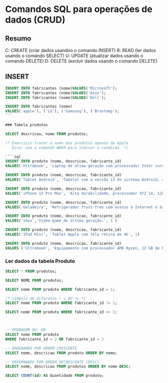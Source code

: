 # Comandos SQL para operações de dados (CRUD)

## Resumo

C: CREATE (criar dados usandoo o comando INSERT)
R: READ (ler dados usando o comando SELECT)
U: UPDATE (atualizar dados usando o comando DELETE)
D: DELETE (excluir dados usando o comando DELETE)

## INSERT 

````sql
INSERT INTO fabricantes (nome)VALUES('Microsoft');
INSERT INTO fabricantes (nome)VALUES('Asus');
INSERT INTO fabricantes (nome)VALUES('Dell');

INSERT INTO fabricantes (nome)
VALUES('apple'), ('LG'), ('Samsung'), ('Brastemp');
```

### Tabela produtos

SELECT descricao, nome FROM produtos;

/* Exercicio trazer o nome dos produtos apenas da Apple
   Dica: use o comando WHER para indicar a condicão  */

````sql
INSERT INTO produto (nome, descricao, fabricante_id)
VALUES('Ultrabook', 'Laptop de útima geração com processador Inter core i9 e memória de 16 gb ram.', 3);

INSERT INTO produto (nome, descricao, fabricante_id)
VALUES('Tablet Android', 'Tabelet com a versão 13 do sistema Android, com tela de 10 polegadas e 64 GB de armazenamento.', 3);

INSERT INTO produto (nome, descricao, fabricante_id)
VALUES('iPhone 13 Pro Max', 'Alta durabilidade, processador XYZ 14, 128 GB de armazenamento, 6 GB de RAM e caro pra caramba.', 1);

INSERT INTO produto (nome, descricao, fabricante_id)
VALUES('Geladeira', 'Refrigerador frost-free com acesso à Internet e bal bla bal', 4)

INSERT INTO produto (nome, descricao, fabricante_id)
VALUES('xbox','Vídeo-game de última geração.', 1 )

INSERT INTO produto (nome, descricao, fabricante_id)
VALUES('IPad Mini', 'Tablet Apple com tela retina de 4k', 1)

INSERT INTO produto (nome, descricao, fabricante_id)
VALUES ('Ultrabook', 'Equipamento com processador AMD Ryzen, 12 GB de RAM', 2);
````

### Ler dados da tabela Produto

```sql
SELECT * FROM produtos;

SELECT NOME FROM produtos;

SELECT nome FROM produto WHERE fabricante_id = 1;

/* símbolo de diferente ! = OU <> */
SELECT nome FROM produto WHERE fabricante_id != 1;

SELECT nome FROM produto WHERE fabricante_id <> 1;



-- OPERADOR OU: OR
SELECT nome FROM produto
WHERE fabricante_id = 2 OR fabricante_id = 3

-- ORDENANDO POR ORDEM CRESCENTE
SELECT nome, descricao FROM produto ORDER BY nome;

-- ORFERNANDO POR ORDEM DECRESCENTE (DESC)
SELECT nome, descricao FROM produtos ORDER BY nome DESC;

SELECT COUNT(id) AS Quantidade FROM produto;